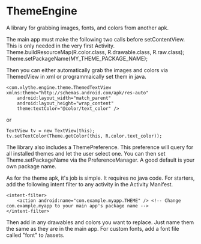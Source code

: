 ThemeEngine
===========
A library for grabbing images, fonts, and colors from another apk.

The main app must make the following two calls before setContentView. This is only needed in the very first Activity.
    Theme.buildResourceMap(R.color.class, R.drawable.class, R.raw.class);
    Theme.setPackageName(MY_THEME_PACKAGE_NAME);

Then you can either automatically grab the images and colors via ThemedView in xml or programmaically set them in java.

    <com.xlythe.engine.theme.ThemedTextView xmlns:theme="http://schemas.android.com/apk/res-auto"
        android:layout_width="match_parent"
        android:layout_height="wrap_content"
        theme:textColor="@color/text_color" />

or

    TextView tv = new TextView(this);
    tv.setTextColor(Theme.getColor(this, R.color.text_color));

The library also includes a ThemePreference. This preference will query for all installed themes and let the user select one. You can then set Theme.setPackageName via the PreferenceManager. A good default is your own package name.


As for the theme apk, it's job is simple. It requires no java code. For starters, add the following intent filter to any activity in the Activity Manifest.

    <intent-filter>
        <action android:name="com.example.myapp.THEME" /> <!-- Change com.example.myapp to your main app's package name -->
    </intent-filter>

Then add in any drawables and colors you want to replace. Just name them the same as they are in the main app. For custom fonts, add a font file called "font" to /assets.